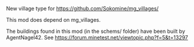 
New village type for https://github.com/Sokomine/mg_villages/

This mod does depend on mg_villages.

The buildings found in this mod (in the schems/ folder) have been built by
AgentNagel42. See https://forum.minetest.net/viewtopic.php?f=5&t=13297

